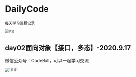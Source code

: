 # DailyCode

 `每天学习进程记录`

<img src="https://cdn.jsdelivr.net/gh/kun213/picbed/img/20200917162602.jpg" alt="学习" style="zoom: 67%;" />



## [day02面向对象【接口，多态】-2020.9.17](docs/java/Java基础知识.md)

微信公众号：CodeBull，可以一起学习交流

<img src="https://cdn.jsdelivr.net/gh/kun213/picbed/img/20200917162609.jpg" alt="111111" style="zoom: 80%;" />


